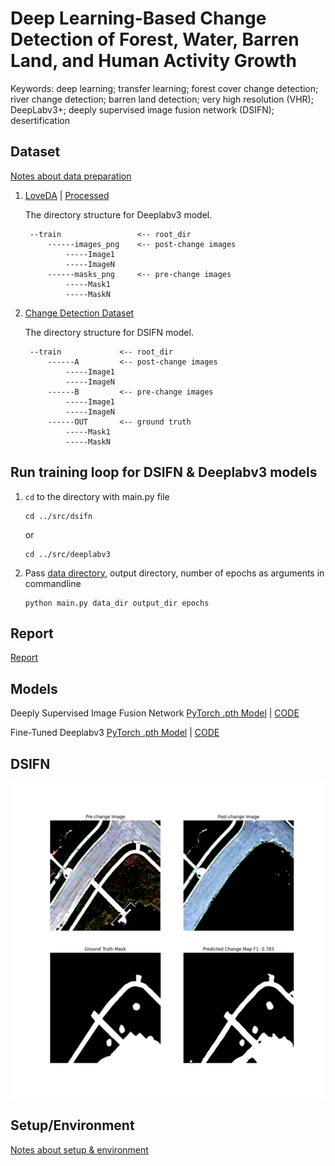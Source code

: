 # **Deep Learning-Based Change Detection of Forest, Water, Barren Land, and Human Activity Growth**

Keywords: deep learning; transfer learning; forest cover change detection; river change detection; barren land detection; very high resolution (VHR); DeepLabv3+; deeply supervised image fusion network (DSIFN); desertification

## **Dataset**

[Notes about data preparation](/data_preparation)

1. [LoveDA](https://github.com/Junjue-Wang/LoveDA) | [Processed](https://drive.google.com/drive/folders/1AX5DdNeSseyn3rN89jYoNEznxX7QCUgH?usp=drive_link)

    The directory structure for Deeplabv3 model.
        
        --train                 <-- root_dir
            ------images_png    <-- post-change images
                -----Image1
                -----ImageN
            ------masks_png     <-- pre-change images
                -----Mask1
                -----MaskN

1. [Change Detection Dataset](https://isprs-archives.copernicus.org/articles/XLII-2/565/2018/)

    The directory structure for DSIFN model.
    
        
        --train             <-- root_dir
            ------A         <-- post-change images
                -----Image1
                -----ImageN
            ------B         <-- pre-change images
                -----Image1
                -----ImageN
            ------OUT       <-- ground truth
                -----Mask1
                -----MaskN

## **Run training loop for DSIFN & Deeplabv3 models**

1. `cd` to the directory with main.py file
    ```
    cd ../src/dsifn
    ```

    or

    ```
    cd ../src/deeplabv3
    ```

1. Pass [data directory](https://isprs-archives.copernicus.org/articles/XLII-2/565/2018/), output directory, number of epochs as arguments in commandline
    ```
    python main.py data_dir output_dir epochs
    ```

## **Report**

[Report](https://drive.google.com/file/d/1cVmBE6pDX_FZewcTNYol1djh7_G_RyV4/view?usp=sharing)

## **Models**

Deeply Supervised Image Fusion Network [PyTorch .pth Model](https://drive.google.com/file/d/1FvhzXGa9grV2fcWcrTcKyfRg9HVwf81y/view?usp=sharing) | [CODE](/src/dsifn/)

Fine-Tuned Deeplabv3 [PyTorch .pth Model](https://drive.google.com/file/d/1soy__dmdOcu2osOa0UK_OAkoBa8s5dL1/view?usp=sharing) | [CODE](/src/deeplabv3/)

## **DSIFN**

![DSIFN prediction image](/src/dsifn/output/Figure_1.png)

## **Setup/Environment**

[Notes about setup & environment](/docs/setup)
